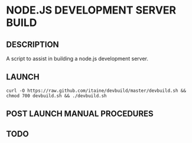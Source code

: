 # NODE.JS DEVELOPMENT SERVER BUILD

## DESCRIPTION

A script to assist in building a node.js development server.

## LAUNCH

    curl -O https://raw.github.com/itaine/devbuild/master/devbuild.sh && chmod 700 devbuild.sh && ./devbuild.sh

## POST LAUNCH MANUAL PROCEDURES


## TODO

